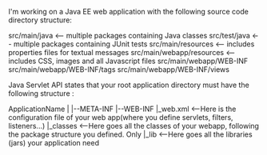 I'm working on a Java EE web application with the following source code directory structure:

src/main/java                 <-- multiple packages containing Java classes
src/test/java                 <-- multiple packages containing JUnit tests
src/main/resources            <-- includes properties files for textual messages
src/main/webapp/resources     <-- includes CSS, images and all Javascript files
src/main/webapp/WEB-INF
src/main/webapp/WEB-INF/tags
src/main/webapp/WEB-INF/views


Java Servlet API states that your root application directory must have the following structure :

ApplicationName
|
|--META-INF
|--WEB-INF
      |_web.xml       <--Here is the configuration file of your web app(where you define servlets, filters, listeners...)
      |_classes       <--Here goes all the classes of your webapp, following the package structure you defined. Only 
      |_lib           <--Here goes all the libraries (jars) your application need